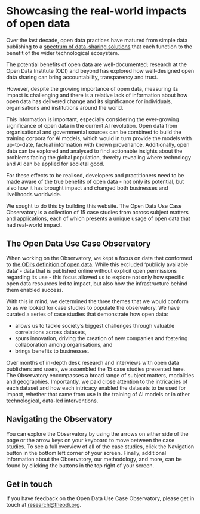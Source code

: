 # Showcasing the real-world impacts of open data

Over the last decade, open data practices have matured from simple data publishing to a [spectrum of data-sharing solutions](https://theodi.org/insights/tools/the-data-spectrum/) that each function to the benefit of the wider technological ecosystem. 

The potential benefits of open data are well-documented; research at the Open Data Institute (ODI) and beyond has explored how well-designed open data sharing can bring accountability, transparency and trust.

However, despite the growing importance of open data, measuring its impact is challenging and there is a relative lack of information about how open data has delivered change and its significance for individuals, organisations and institutions around the world. 

This information is important, especially considering the ever-growing significance of open data in the current AI revolution. Open data from organisational and governmental sources can be combined to build the training corpora for AI models, which would in turn provide the models with up-to-date, factual information with known provenance. Additionally, open data can be explored and analysed to find actionable insights about the problems facing the global population, thereby revealing where technology and AI can be applied for societal good.

For these effects to be realised, developers and practitioners need to be made aware of the true benefits of open data - not only its potential, but also how it has brought impact and changed both businesses and livelihoods worldwide.

We sought to do this by building this website. The Open Data Use Case Observatory is a collection of 15 case studies from across subject matters and applications, each of which presents a unique usage of open data that had real-world impact. 

## The Open Data Use Case Observatory
When working on the Observatory, we kept a focus on data that conformed to [the ODI’s definition of open data](https://theodi.org/what-we-do/consultancy-and-products/open-data/). While this excluded ‘publicly available data’ - data that is published online without explicit open permissions regarding its use - this focus allowed us to explore not only how specific open data resources led to impact, but also how the infrastructure behind them enabled success.

With this in mind, we determined the three themes that we would conform to as we looked for case studies to populate the observatory. We have curated a series of case studies that demonstrate how open data:
* allows us to tackle society’s biggest challenges through valuable correlations across datasets, 
* spurs innovation, driving the creation of new companies and fostering collaboration among organisations, and
* brings benefits to businesses.

Over months of in-depth desk research and interviews with open data publishers and users, we assembled the 15 case studies presented here. The Observatory encompasses a broad range of subject matters, modalities and geographies. Importantly, we paid close attention to the intricacies of each dataset and how each intricacy enabled the datasets to be used for impact, whether that came from use in the training of AI models or in other technological, data-led interventions.

## Navigating the Observatory
You can explore the Observatory by using the arrows on either side of the page or the arrow keys on your keyboard to move between the case studies. To see a full overview of all of the case studies, click the Navigation button in the bottom left corner of your screen. Finally, additional information about the Observatory, our methodology, and more, can be found by clicking the buttons in the top right of your screen.  

## Get in touch
If you have feedback on the Open Data Use Case Observatory, please get in touch at [research@theodi.org](mailto:research@theodi.org).